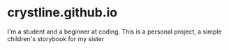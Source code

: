 # crystline.github.io

I'm a student and a beginner at coding. This is a personal project, a simple children's storybook for my sister
